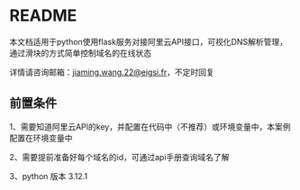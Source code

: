 # README

本文档适用于python使用flask服务对接阿里云API接口，可视化DNS解析管理，通过滑块的方式简单控制域名的在线状态

详情请咨询邮箱：jiaming.wang.22@eigsi.fr，不定时回复

## 前置条件

1、需要知道阿里云API的key，并配置在代码中（不推荐）或环境变量中，本案例配置在环境变量中

2、需要提前准备好每个域名的id，可通过api手册查询域名了解

3、python 版本 3.12.1



